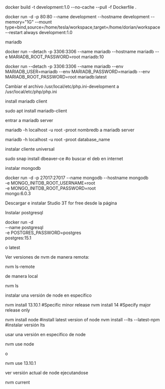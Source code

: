 docker build -t development:1.0 --no-cache --pull -f Dockerfile .

docker run -d -p 80:80 --name development --hostname development --memory="1G" --mount type=bind,source=/home/tesla/workspace,target=/home/dorian/workspace --restart always development:1.0

mariadb 

docker run --detach -p 3306:3306 --name mariadb --hostname mariadb --e MARIADB_ROOT_PASSWORD=root mariadb:10

docker run --detach -p 3306:3306 --name mariadb --env MARIADB_USER=mariadb --env MARIADB_PASSWORD=mariadb --env MARIADB_ROOT_PASSWORD=root  mariadb:latest

Cambiar el archivo /usr/local/etc/php.ini-development
a
/usr/local/etc/php/php.ini

install mariadb client

sudo apt install mariadb-client

entrar a mariadb server

mariadb -h localhost -u root -proot nombredb a mariadb server

mariadb -h localhost -u root -proot database_name

instalar cliente universal

sudo snap install dbeaver-ce #o buscar el deb en internet

instalar mongodb

docker run -d -p 27017:27017 --name mongodb --hostname mongodb \
	-e MONGO_INITDB_ROOT_USERNAME=root \
	-e MONGO_INITDB_ROOT_PASSWORD=root \
	mongo:6.0.3

Descargar e instalar Studio 3T for free desde la página

Instalar postgresql

docker run -d \
	--name postgresql \
	-e POSTGRES_PASSWORD=postgres \
	postgres:15.1

o latest

Ver versiones de nvm de manera remota:

nvm ls-remote
 
de manera local

nvm ls

instalar una versión de node en especifico

nvm install 13.10.1 #Specific minor release
nvm install 14 #Specify major release only

nvm install node #install latest version of node
nvm install --lts --latest-npm #instalar versión lts

usar una versión en especifico de node

nvm use node
 
o

nvm use 13.10.1

ver versión actual de node ejecutandose

nvm current
